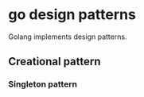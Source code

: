 # go design patterns

Golang implements design patterns.

## Creational pattern

### Singleton pattern
